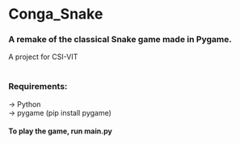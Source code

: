 # Conga_Snake
### A remake of the classical Snake game made in Pygame.  
 A project for CSI-VIT
<br><br>
### Requirements:
-> Python <br>
-> pygame (pip install pygame)<br>
#### To play the game, run main.py
